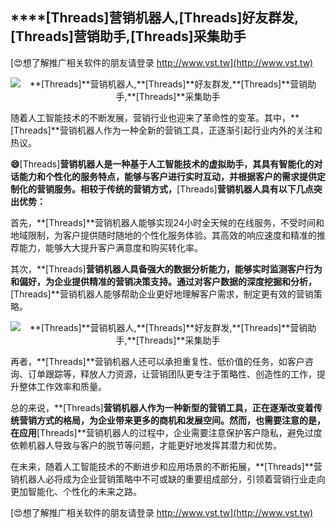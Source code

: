 ## ****[Threads]**营销机器人,**[Threads]**好友群发,**[Threads]**营销助手,**[Threads]**采集助手**

[😍想了解推广相关软件的朋友请登录 http://www.vst.tw](http://www.vst.tw)

 <center><img src="https://vst.tw/MP4/tuiguang/png/2.png" alt="**[Threads]**营销机器人,**[Threads]**好友群发,**[Threads]**营销助手,**[Threads]**采集助手"></center>

随着人工智能技术的不断发展，营销行业也迎来了革命性的变革。其中，**[Threads]**营销机器人作为一种全新的营销工具，正逐渐引起行业内外的关注和热议。

**😄**[Threads]**营销机器人是一种基于人工智能技术的虚拟助手，其具有智能化的对话能力和个性化的服务特点，能够与客户进行实时互动，并根据客户的需求提供定制化的营销服务。相较于传统的营销方式，**[Threads]**营销机器人具有以下几点突出优势：**

首先，**[Threads]**营销机器人能够实现24小时全天候的在线服务，不受时间和地域限制，为客户提供随时随地的个性化服务体验。其高效的响应速度和精准的推荐能力，能够大大提升客户满意度和购买转化率。

其次，**[Threads]**营销机器人具备强大的数据分析能力，能够实时监测客户行为和偏好，为企业提供精准的营销决策支持。通过对客户数据的深度挖掘和分析，**[Threads]**营销机器人能够帮助企业更好地理解客户需求，制定更有效的营销策略。

 <center><img src="https://vst.tw/MP4/tuiguang/png/3.png" alt="**[Threads]**营销机器人,**[Threads]**好友群发,**[Threads]**营销助手,**[Threads]**采集助手"></center>

再者，**[Threads]**营销机器人还可以承担重复性、低价值的任务，如客户咨询、订单跟踪等，释放人力资源，让营销团队更专注于策略性、创造性的工作，提升整体工作效率和质量。

总的来说，**[Threads]**营销机器人作为一种新型的营销工具，正在逐渐改变着传统营销方式的格局，为企业带来更多的商机和发展空间。然而，也需要注意的是，在应用**[Threads]**营销机器人的过程中，企业需要注意保护客户隐私，避免过度依赖机器人导致与客户的脱节等问题，才能更好地发挥其潜力和优势。

在未来，随着人工智能技术的不断进步和应用场景的不断拓展，**[Threads]**营销机器人必将成为企业营销策略中不可或缺的重要组成部分，引领着营销行业走向更加智能化、个性化的未来之路。

[😍想了解推广相关软件的朋友请登录 http://www.vst.tw](http://www.vst.tw)



